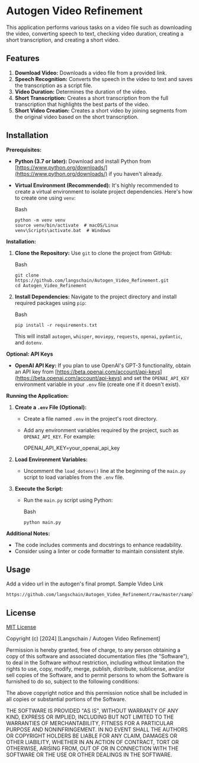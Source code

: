 # Autogen Video Refinement

This application performs various tasks on a video file such as downloading the video, converting speech to text, checking video duration, creating a short transcription, and creating a short video.

## Features

1. **Download Video:** Downloads a video file from a provided link.
2. **Speech Recognition:** Converts the speech in the video to text and saves the transcription as a script file.
3. **Video Duration:** Determines the duration of the video.
4. **Short Transcription:** Creates a short transcription from the full transcription that highlights the best parts of the video.
5. **Short Video Creation:** Creates a short video by joining segments from the original video based on the short transcription.

## Installation
**Prerequisites:**

*   **Python (3.7 or later):** Download and install Python from [https://www.python.org/downloads/](https://www.python.org/downloads/) if you haven't already.
    
*   **Virtual Environment (Recommended):** It's highly recommended to create a virtual environment to isolate project dependencies. Here's how to create one using `venv`:
    
    Bash
    
        python -m venv venv
        source venv/bin/activate  # macOS/Linux
        venv\Scripts\activate.bat  # Windows

**Installation:**

1.  **Clone the Repository:** Use `git` to clone the project from GitHub:
    
    Bash
    
        git clone https://github.com/langschain/Autogen_Video_Refinement.git
        cd Autogen_Video_Refinement
    
2.  **Install Dependencies:** Navigate to the project directory and install required packages using `pip`:
    
    Bash
    
        pip install -r requirements.txt
    
    This will install `autogen`, `whisper`, `moviepy`, `requests`, `openai`, `pydantic`, and `dotenv`.
    

**Optional: API Keys**

*   **OpenAI API Key:** If you plan to use OpenAI's GPT-3 functionality, obtain an API key from [https://beta.openai.com/account/api-keys](https://beta.openai.com/account/api-keys) and set the `OPENAI_API_KEY` environment variable in your `.env` file (create one if it doesn't exist).

**Running the Application:**

1.  **Create a `.env` File (Optional):**
    
    *   Create a file named `.env` in the project's root directory.
        
    *   Add any environment variables required by the project, such as `OPENAI_API_KEY`. For example:
        
        OPENAI_API_KEY=your_openai_api_key
        
2.  **Load Environment Variables:**
    
    *   Uncomment the `load_dotenv()` line at the beginning of the `main.py` script to load variables from the `.env` file.
3.  **Execute the Script:**
    
    *   Run the `main.py` script using Python:
        
        Bash
        
            python main.py

**Additional Notes:**

*   The code includes comments and docstrings to enhance readability.
*   Consider using a linter or code formatter to maintain consistent style.

## Usage

Add a video url in the autogen's final prompt.
Sample Video Link
```
https://github.com/langschain/Autogen_Video_Refinement/raw/master/sample_video.mp4
```


## License

[MIT License](https://opensource.org/license/mit)

Copyright (c) [2024] [Langschain / Autogen Video Refinement]

Permission is hereby granted, free of charge, to any person obtaining a copy
of this software and associated documentation files (the "Software"), to deal
in the Software without restriction, including without limitation the rights
to use, copy, modify, merge, publish, distribute, sublicense, and/or sell
copies of the Software, and to permit persons to whom the Software is
furnished to do so, subject to the following conditions:

The above copyright notice and this permission notice shall be included in all
copies or substantial portions of the Software.

THE SOFTWARE IS PROVIDED "AS IS", WITHOUT WARRANTY OF ANY KIND, EXPRESS OR
IMPLIED, INCLUDING BUT NOT LIMITED TO THE WARRANTIES OF MERCHANTABILITY,
FITNESS FOR A PARTICULAR PURPOSE AND NONINFRINGEMENT. IN NO EVENT SHALL THE
AUTHORS OR COPYRIGHT HOLDERS BE LIABLE FOR ANY CLAIM, DAMAGES OR OTHER
LIABILITY, WHETHER IN AN ACTION OF CONTRACT, TORT OR OTHERWISE, ARISING FROM,
OUT OF OR IN CONNECTION WITH THE SOFTWARE OR THE USE OR OTHER DEALINGS IN THE
SOFTWARE.


